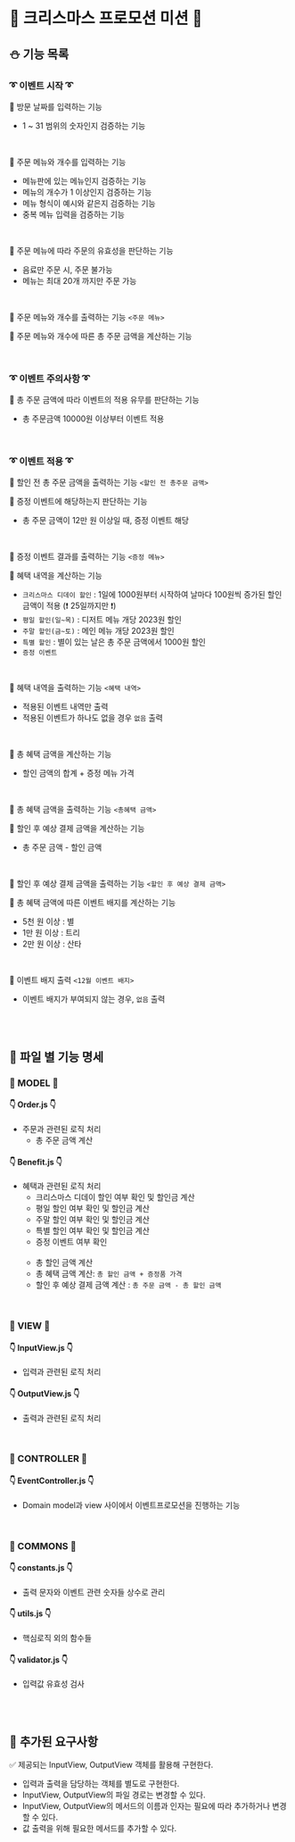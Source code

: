 # 🎄 크리스마스 프로모션 미션 🎄 

## ⛄ 기능 목록

### ➰ 이벤트 시작 ➰

🎁 방문 날짜를 입력하는 기능
  - 1 ~ 31 범위의 숫자인지 검증하는 기능 

<br>

🎁 주문 메뉴와 개수를 입력하는 기능
  - 메뉴판에 있는 메뉴인지 검증하는 기능
  - 메뉴의 개수가 1 이상인지 검증하는 기능
  - 메뉴 형식이 예시와 같은지 검증하는 기능
  - 중복 메뉴 입력을 검증하는 기능

<br>

🎁 주문 메뉴에 따라 주문의 유효성을 판단하는 기능
  - 음료만 주문 시, 주문 불가능
  - 메뉴는 최대 20개 까지만 주문 가능

<br>

🎁 주문 메뉴와 개수를 출력하는 기능 `<주문 메뉴>`


🎁 주문 메뉴와 개수에 따른 총 주문 금액을 계산하는 기능


<br>

### ➰ 이벤트 주의사항 ➰

🎁 총 주문 금액에 따라 이벤트의 적용 유무를 판단하는 기능
  - 총 주문금액 10000원 이상부터 이벤트 적용


<br>

### ➰ 이벤트 적용 ➰

🎁 할인 전 총 주문 금액을 출력하는 기능 `<할인 전 총주문 금액>`

🎁 증정 이벤트에 해당하는지 판단하는 기능
  - 총 주문 금액이 12만 원 이상일 때, 증정 이벤트 해당

  <br>

🎁 증정 이벤트 결과를 출력하는 기능 `<증정 메뉴>`
  
🎁 혜택 내역을 계산하는 기능
  - `크리스마스 디데이 할인` : 1일에 1000원부터 시작하여 날마다 100원씩 증가된 할인 금액이 적용 (❗ 25일까지만 ❗)
  - `평일 할인(일~목)` : 디저트 메뉴 개당 2023원 할인
  - `주말 할인(금~토)` : 메인 메뉴 개당 2023원 할인
  - `특별 할인` : 별이 있는 날은 총 주문 금액에서 1000원 할인
  - `증정 이벤트`

  <br>

🎁 혜택 내역을 출력하는 기능 `<혜택 내역>`
  - 적용된 이벤트 내역만 출력
  - 적용된 이벤트가 하나도 없을 경우 `없음` 출력

<br>

🎁 총 혜택 금액을 계산하는 기능
  - 할인 금액의 합계 + 증정 메뉴 가격

<br>

🎁 총 혜택 금액을 출력하는 기능 `<총혜택 금액>`

🎁 할인 후 예상 결제 금액을 계산하는 기능
  - 총 주문 금액 - 할인 금액

<br>

🎁 할인 후 예상 결제 금액을 출력하는 기능 `<할인 후 예상 결제 금액>`

🎁 총 혜택 금액에 따른 이벤트 배지를 계산하는 기능
  - 5천 원 이상 : 별
  - 1만 원 이상 : 트리
  - 2만 원 이상 : 산타

  <br>

🎁 이벤트 배지 출력 `<12월 이벤트 배지>`
  - 이벤트 배지가 부여되지 않는 경우, `없음` 출력



<br>
<br>

## 📝 파일 별 기능 명세

### 🔹 MODEL 🔹
#### 👇 Order.js 👇
- 주문과 관련된 로직 처리
  - 총 주문 금액 계산

#### 👇 Benefit.js 👇
- 혜택과 관련된 로직 처리
  - 크리스마스 디데이 할인 여부 확인 및 할인금 계산
  - 평일 할인 여부 확인 및 할인금 계산
  - 주말 할인 여부 확인 및 할인금 계산
  - 특별 할인 여부 확인 및 할인금 계산
  - 증정 이벤트 여부 확인
  <br><br>
  - 총 할인 금액 계산
  - 총 혜택 금액 계산: `총 할인 금액 + 증정품 가격`
  - 할인 후 예상 결제 금액 계산 : `총 주문 금액 - 총 할인 금액`
<br>

### 🔹 VIEW 🔹
#### 👇 InputView.js 👇
- 입력과 관련된 로직 처리

#### 👇 OutputView.js 👇
- 출력과 관련된 로직 처리

<br>

### 🔹 CONTROLLER 🔹
#### 👇 EventController.js 👇
- Domain model과 view 사이에서 이벤트프로모션을 진행하는 기능


<br>

### 🔹 COMMONS 🔹

#### 👇 constants.js 👇
- 출력 문자와 이벤트 관련 숫자들 상수로 관리

#### 👇 utils.js 👇
- 핵심로직 외의 함수들

#### 👇 validator.js 👇
- 입력값 유효성 검사

<br>
<br>

## 📝 추가된 요구사항
 ✅ 제공되는 InputView, OutputView 객체를 활용해 구현한다.
  - 입력과 출력을 담당하는 객체를 별도로 구현한다.
  - InputView, OutputView의 파일 경로는 변경할 수 있다.
  - InputView, OutputView의 메서드의 이름과 인자는 필요에 따라 추가하거나 변경할 수 있다.
  - 값 출력을 위해 필요한 메서드를 추가할 수 있다.